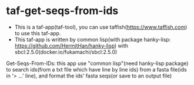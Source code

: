 # taf-get-seqs-from-ids

- This is a taf-app(taf-tool), you can use taffish(https://www.taffish.com) to use this taf-app.
- This taf-app is written by common lisp(with package hanky-lisp: https://github.com/HermitHan/hanky-lisp) with sbcl:2.5.0(docker.io/fukamachi/sbcl:2.5.0)

Get-Seqs-From-IDs: this app use "common lisp"(need hanky-lisp package) to search ids(from a txt file which have line by line ids) from a fasta file(ids in '> ...' line), and format the ids' fasta seqs(or save to an output file)
